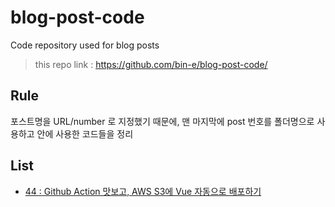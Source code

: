 # blog-post-code
Code repository used for blog posts
> this repo link : https://github.com/bin-e/blog-post-code/

## Rule
포스트명을 URL/number 로 지정했기 때문에, 맨 마지막에 post 번호를 폴더명으로 사용하고 안에 사용한 코드들을 정리

## List
- [44 : Github Action 맛보고, AWS S3에 Vue 자동으로 배포하기](https://github.com/bin-e/blog-post-code/tree/master/44)